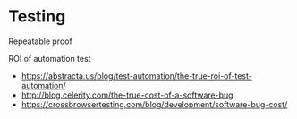 # Testing

Repeatable proof

ROI of automation test

- <https://abstracta.us/blog/test-automation/the-true-roi-of-test-automation/>
- <http://blog.celerity.com/the-true-cost-of-a-software-bug>
- <https://crossbrowsertesting.com/blog/development/software-bug-cost/>
